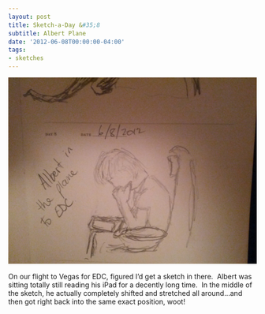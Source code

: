 ```yaml
---
layout: post
title: Sketch-a-Day &#35;8
subtitle: Albert Plane
date: '2012-06-08T00:00:00-04:00'
tags:
- sketches
---
```

![](/assets/images/sketches/sad8-albert-plane.jpg)

On our flight to Vegas for EDC, figured I’d get a sketch in there.  Albert was sitting totally still reading his iPad for a decently long time.  In the middle of the sketch, he actually completely shifted and stretched all around…and then got right back into the same exact position, woot!
